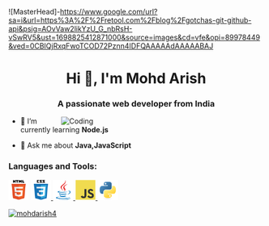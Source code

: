 ![MasterHead]-https://www.google.com/url?sa=i&url=https%3A%2F%2Fretool.com%2Fblog%2Fgotchas-git-github-api&psig=AOvVaw2likYzU_G_nbRsH-vSwRV5&ust=1698825412871000&source=images&cd=vfe&opi=89978449&ved=0CBIQjRxqFwoTCOD72Pznn4IDFQAAAAAdAAAAABAJ
<h1 align="center">Hi 👋, I'm Mohd Arish</h1>
<h3 align="center">A passionate web developer from India</h3>
<img align="right" alt="Coding" width="400" src="https://camo.githubusercontent.com/8bf6f6d78abc81fcf9c49f10649423e73ea44bc248e83aaae8759d401c829a84/68747470733a2f2f70687973696373677572756b756c2e66696c65732e776f726470726573732e636f6d2f323031392f30322f6368617261637465722d312e676966">

- 🌱 I’m currently learning **Node.js**

- 💬 Ask me about **Java,JavaScript**
  
<h3 align="left">Languages and Tools:</h3>
<p <a "https://www.w3.org/html/" target="_blank" rel="noreferrer"> <img src="https://raw.githubusercontent.com/devicons/devicon/master/icons/html5/html5-original-wordmark.svg" alt="html5" width="40" height="40"</a> <a href="https://www.w3schools.com/css/" target="_blank" rel="noreferrer"> <img src="https://raw.githubusercontent.com/devicons/devicon/master/icons/css3/css3-original-wordmark.svg" alt="css3" width="40" height="40"</a> <a href="https://www.java.com" target="_blank" rel="noreferrer"> <img src="https://raw.githubusercontent.com/devicons/devicon/master/icons/java/java-original.svg" alt="java" width="40" height="40"/> </a> <a href="https://developer.mozilla.org/en-US/docs/Web/JavaScript" target="_blank" rel="noreferrer"> <img src="https://raw.githubusercontent.com/devicons/devicon/master/icons/javascript/javascript-original.svg" alt="javascript" width="40" height="40"/><a href="https://www.python.org" target="_blank" rel="noreferrer"> <img src="https://raw.githubusercontent.com/devicons/devicon/master/icons/python/python-original.svg" alt="python" width="40" height="40"</a> </p>

<p><img align="center" src="https://github-readme-streak-stats.herokuapp.com/?user=mohdarish4&" alt="mohdarish4" </p>
